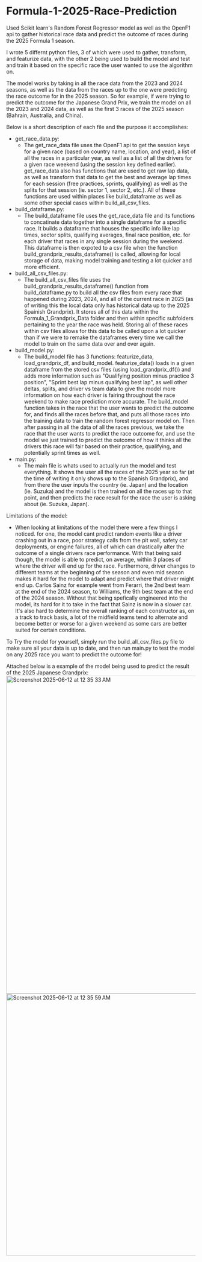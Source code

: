 # Formula-1-2025-Race-Prediction
Used Scikit learn's Random Forest Regressor model as well as the OpenF1 api to gather historical race data and predict the outcome of races during the 2025 Formula 1 season.

I wrote 5 differnt python files, 3 of which were used to gather, transform, and featurize data, with the other 2 being used to build the model and test and train it based on the specific race the user wanted to use the algorithm on.

The model works by taking in all the race data from the 2023 and 2024 seasons, as well as the data from the races up to the one were predcting the race outcome for in the 2025 season. So for example, if were trying to predict the outcome for the Japanese Grand Prix, we train the model on all the 2023 and 2024 data, as well as the first 3 races of the 2025 season (Bahrain, Australia, and China).

Below is a short description of each file and the purpose it accomplishes:
- get_race_data.py:
  - The get_race_data file uses the OpenF1 api to get the session keys for a given race (based on country name, location, and year), a list of all the races in a particular year, as well as a list of all the drivers for a given race weekend (using the session key defined earlier). get_race_data also has functions that are used to get raw lap data, as well as transform that data to get the best and average lap times for each session (free practices, sprints, qualifying) as well as the splits for that session (ie. sector 1, sector 2, etc.). All of these functions are used within places like build_dataframe as well as some other special cases within build_all_csv_files.
- build_dataframe.py:
  - The build_dataframe file uses the get_race_data file and its functions to concatinate data together into a single dataframe for a specific race. It builds a dataframe that houses the specific info like lap times, sector splits, qualifying averages, final race position, etc. for each driver that races in any single session during the weekend. This dataframe is then expoted to a csv file when the function build_grandprix_results_dataframe() is called, allowing for local storage of data, making model training and testing a lot quicker and more efficient.
- build_all_csv_files.py:
  - The build_all_csv_files file uses the build_grandprix_results_dataframe() function from build_dataframe.py to build all the csv files from every race that happened during 2023, 2024, and all of the current race in 2025 (as of writing this the local data only has historical data up to the 2025 Spainish Grandprix). It stores all of this data within the Formula_1_Grandprix_Data folder and then within specific subfolders pertaining to the year the race was held. Storing all of these races within csv files allows for this data to be called upon a lot quicker than if we were to remake the dataframes every time we call the model to train on the same data over and over again.
- build_model.py:
  - The build_model file has 3 functions: featurize_data, load_grandprix_df, and build_model. featurize_data() loads in a given dataframe from the stored csv files (using load_grandprix_df()) and adds more information such as "Qualifying position minus practice 3 position", "Sprint best lap minus qualifying best lap", as well other deltas, splits, and driver vs team data to give the model more information on how each driver is fairing throughout the race weekend to make race prediction more accurate. The build_model function takes in the race that the user wants to predict the outcome for, and finds all the races before that, and puts all those races into the training data to train the random forest regressor model on. Then after passing in all the data of all the races previous, we take the race that the user wants to predict the race outcome for, and use the model we just trained to predict the outcome of how it thinks all the drivers this race will fair based on their practice, qualifying, and potentially sprint times as well. 
- main.py:
  -  The main file is whats used to actually run the model and test everything. It shows the user all the races of the 2025 year so far (at the time of writing it only shows up to the Spanish Grandprix), and from there the user inputs the country (ie. Japan) and the location (ie. Suzuka) and the model is then trained on all the races up to that point, and then predicts the race result for the race the user is asking about (ie. Suzuka, Japan).


Limitations of the model:
- When looking at limitations of the model there were a few things I noticed. for one, the model cant predict random events like a driver crashing out in a race, poor strategy calls from the pit wall, safety car deployments, or engine failures, all of which can drastically alter the outcome of a single drivers race performance. With that being said though, the model is able to predict, on average, within 3 places of where the driver will end up for the race. Furthermore, driver changes to different teams at the beginning of the season and even mid season makes it hard for the model to adapt and predict where that driver might end up. Carlos Sainz for example went from Ferarri, the 2nd best team at the end of the 2024 season, to Williams, the 9th best team at the end of the 2024 season. Without that being spefically engineered into the model, its hard for it to take in the fact that Sainz is now in a slower car. It's also hard to determine the overall ranking of each constructor as, on a track to track basis, a lot of the midfield teams tend to alternate and become better or worse for a given weekend as some cars are better suited for certain conditions.

To Try the model for yourself, simply run the build_all_csv_files.py file to make sure all your data is up to date, and then run main.py to test the model on any 2025 race you want to predict the outcome for!

Attached below is a example of the model being used to predict the result of the 2025 Japanese Grandprix:
<img width="843" alt="Screenshot 2025-06-12 at 12 35 33 AM" src="https://github.com/user-attachments/assets/f77710f2-6f94-4dc3-9aef-89cadd033de0" />
<img width="695" alt="Screenshot 2025-06-12 at 12 35 59 AM" src="https://github.com/user-attachments/assets/e98b7097-1476-4662-b51a-c76c7401fe73" />


